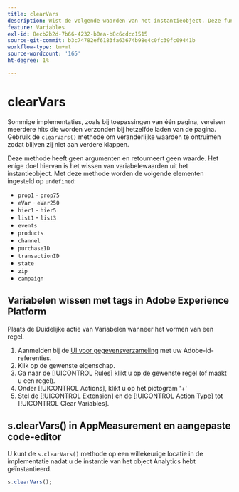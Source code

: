 ```yaml
---
title: clearVars
description: Wist de volgende waarden van het instantieobject. Deze functie verwijdert de elementen (plaatst hen als "undefined.")
feature: Variables
exl-id: 8ecb2b2d-7b66-4232-b0ea-b8c6cdcc1515
source-git-commit: b3c74782ef6183fa63674b98e4c0fc39fc09441b
workflow-type: tm+mt
source-wordcount: '165'
ht-degree: 1%

---
```


# clearVars

Sommige implementaties, zoals bij toepassingen van één pagina, vereisen meerdere hits die worden verzonden bij hetzelfde laden van de pagina. Gebruik de `clearVars()` methode om veranderlijke waarden te ontruimen zodat blijven zij niet aan verdere klappen.

Deze methode heeft geen argumenten en retourneert geen waarde. Het enige doel hiervan is het wissen van variabelewaarden uit het instantieobject. Met deze methode worden de volgende elementen ingesteld op `undefined`:

* `prop1` - `prop75`
* `eVar` - `eVar250`
* `hier1` - `hier5`
* `list1` - `list3`
* `events`
* `products`
* `channel`
* `purchaseID`
* `transactionID`
* `state`
* `zip`
* `campaign`

## Variabelen wissen met tags in Adobe Experience Platform

Plaats de Duidelijke actie van Variabelen wanneer het vormen van een regel.

1. Aanmelden bij de [UI voor gegevensverzameling](https://experience.adobe.com/data-collection) met uw Adobe-id-referenties.
2. Klik op de gewenste eigenschap.
3. Ga naar de [!UICONTROL Rules] klikt u op de gewenste regel (of maakt u een regel).
4. Onder [!UICONTROL Actions], klikt u op het pictogram &#39;+&#39;
5. Stel de [!UICONTROL Extension] en de [!UICONTROL Action Type] tot [!UICONTROL Clear Variables].

## s.clearVars() in AppMeasurement en aangepaste code-editor

U kunt de `s.clearVars()` methode op een willekeurige locatie in de implementatie nadat u de instantie van het object Analytics hebt geïnstantieerd.

```js
s.clearVars();
```
